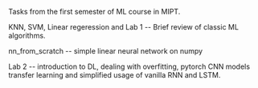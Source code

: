 Tasks from the first semester of ML course in MIPT. 

KNN, SVM, Linear regeression and Lab 1 -- Brief review of classic ML algorithms.

nn_from_scratch -- simple linear neural network on numpy

Lab 2 -- introduction to DL, dealing with overfitting, pytorch CNN models transfer learning and simplified usage of vanilla RNN and LSTM.
